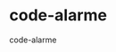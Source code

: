 # code-alarme
code-alarme

<html>
<head> 
    <title>projeto cronometro - javacript </title>
     <style> 
      .container{
         text-align: center;

      }
      
      button{
        background: #069;
        color: white;
        font-size: 32px;
        padding: 8px 20px;
        cursor: pointer;
        border: 0;
      }
    </style>
</head>

<body>
 <audio id="sound" src="alarm.mp3" style="display: none;"></audio>
 
   <div class="container">
      <h2>Minutos:</h2>
   <select id="minutos" name="minutos"></select>

  
   <h2>Segundos:</h2>
   <select id="segundos" name="segundos"></select>
    <br/>
    <br/>
   <button id="comecar">Começar!</button>
    
   <div id="display">
     <h3></h3>
      
   </div><!--display-->
    </div><!--container-->

    <script>
        var display = document.getElementById('display');

        var minutos = document.getElementById('minutos');
        var segundos = document.getElementById('segundos');

        var comecar = document.getElementById('comecar');

        var cronometroSeg;

        var minutoAtual;
        var segundoAtual;

        var interval;

        for(var i = 0; i <= 60; i++){
           minutos.innerHTML+='<option value="'+i+'"> '+i+'</option';

        }
   
        for(var i = 1; i <= 60; i++){
           segundos.innerHTML+='<option value="'+i+'"> '+i+'</option';
        }

           comecar.addEventListener('click',function(){
              minutoAtual = minutos.value;
              segundoAtual = segundos.value;
          
                  display.childNodes[1].innerHTML = minutoAtual + ":" + segundoAtual;

                  interval = setInterval(function(){
                  
                     segundoAtual--;
                     if(segundoAtual <= 0){
                         if(minutoAtual > 0){
                           minutoAtual--;
                           segundoAtual = 59;
                         }else{
                           alert("acabou!");
                           document.getElementById("sound").play();
                           clearInterval(interval);
                         }
                     }
                     display.childNodes[1].innerHTML = minutoAtual + ":"+ segundoAtual;
                  },1000);
            })
   </script>

</body>

</html>
